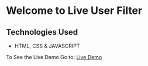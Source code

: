 # Welcome to Live User Filter

## Technologies Used
- HTML, CSS & JAVASCRIPT 

To See the Live Demo Go to: [Live Demo](https://pnsvn3035.github.io/live-user-filter/)
